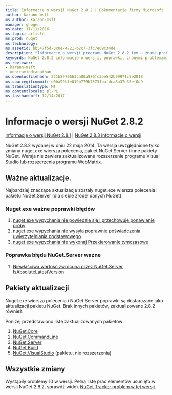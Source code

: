 ```yaml
---
title: Informacje o wersji NuGet 2.8.2 | Dokumentacja firmy Microsoft
author: karann-msft
ms.author: karann-msft
manager: ghogen
ms.date: 11/11/2016
ms.topic: article
ms.prod: nuget
ms.technology: 
ms.assetid: bb547f5d-3c0e-4721-b2c7-3fc7e09c34de
description: "Informacje o wersji programu NuGet 2.8.2 tym — znane problemy, poprawki, dodatkowe funkcje i dcr."
keywords: NuGet 2.8.2 informacje o wersji, poprawki, znanymi problemami, nowe funkcje, dcr
ms.reviewer:
- karann-msft
- unniravindranathan
ms.openlocfilehash: 221b8970663ca80a986fc3ee542b99971c5e2018
ms.sourcegitcommit: d0ba99bfe019b779b75731bafdca8a37e35ef0d9
ms.translationtype: MT
ms.contentlocale: pl-PL
ms.lasthandoff: 12/14/2017
---
```

# <a name="nuget-282-release-notes"></a>Informacje o wersji NuGet 2.8.2

[Informacje o wersji NuGet 2.8.1](../release-notes/nuget-2.8.1.md) | [NuGet 2.8.3 informacje o wersji](../release-notes/nuget-2.8.3.md)

NuGet 2.8.2 wydanej w dniu 22 maja 2014.  Ta wersja uwzględnione tylko zmiany nuget.exe wiersza polecenia, pakiet NuGet.Server i inne pakiety NuGet.  Wersja nie zawiera zaktualizowane rozszerzenie programu Visual Studio lub rozszerzenia programu WebMatrix.

## <a name="notable-updates"></a>Ważne aktualizacje.

Najbardziej znaczące aktualizacje zostały nuget.exe wiersza polecenia i pakietu NuGet.Server (dla siebie źródeł danych NuGet).

### <a name="important-nugetexe-bug-fixes"></a>Nuget.exe ważne poprawki błędów

1. [nuget.exe wypychania nie powiedzie się i przechowuje ponawianie próby](https://nuget.codeplex.com/workitem/4000)
1. [nuget.exe wypychania nie wysyła poprawnie poświadczenia uwierzytelniania podstawowego](https://nuget.codeplex.com/workitem/4109)
1. [nuget.exe wypychania nie wykonaj Przekierowanie tymczasowe](https://nuget.codeplex.com/workitem/4050)

### <a name="important-nugetserver-bug-fix"></a>Poprawka błędu NuGet.Server ważne

1. [Niewłaściwą wartość zwrócona przez NuGet.Server IsAbsoluteLatestVersion](https://nuget.codeplex.com/workitem/4147)

## <a name="packages-updated"></a>Pakiety aktualizacji

Nuget.exe wiersza polecenia i NuGet.Server poprawki są dostarczane jako aktualizacji pakietu NuGet.  Brak innych pakietów, zaktualizowane 2.8.2 również.

Poniżej przedstawiono listę zaktualizowanych pakietów:

1. [NuGet.Core](https://www.nuget.org/packages/NuGet.Core/)
1. [NuGet.CommandLine](https://www.nuget.org/packages/NuGet.CommandLine/)
1. [NuGet.Server](https://www.nuget.org/packages/NuGet.Server/)
1. [NuGet.Build](https://www.nuget.org/packages/NuGet.Build/)
1. [NuGet.VisualStudio](https://www.nuget.org/packages/NuGet.VisualStudio/) (pakietu, nie rozszerzenia)

## <a name="all-changes"></a>Wszystkie zmiany
Wystąpiły problemy 10 w wersji. Pełną listę prac elementów usunięto w wersji NuGet 2.8.2, sprawdź widok [NuGet Tracker problem w tej wersji](https://nuget.codeplex.com/workitem/list/advanced?keyword=&status=All&type=All&priority=All&release=NuGet%202.8.2&assignedTo=All&component=All&sortField=LastUpdatedDate&sortDirection=Descending&page=0&reasonClosed=All).
